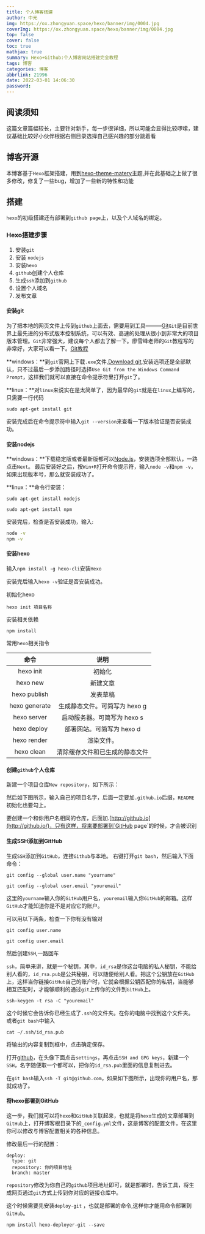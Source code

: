 ```yaml
---
title: 个人博客搭建
author: 中元
img: https://ox.zhongyuan.space/hexo/banner/img/0004.jpg
coverImg: https://ox.zhongyuan.space/hexo/banner/img/0004.jpg
top: false
cover: false
toc: true
mathjax: true
summary: Hexo+Github:个人博客网站搭建完全教程
tags: 博客
categories: 博客
abbrlink: 21996
date: 2022-03-01 14:06:30
password:
---
```


## 阅读须知

这篇文章篇幅较长，主要针对新手，每一步很详细，所以可能会显得比较啰嗦，建议基础比较好小伙伴根据右侧目录选择自己感兴趣的部分跳着看

## 博客开源

本博客基于`Hexo`框架搭建，用到[hexo-theme-matery](https://github.com/shw2018/hexo-theme-matery)主题,并在此基础之上做了很多修改，修复了一些bug，增加了一些新的特性和功能

## 搭建

`hexo`的初级搭建还有部署到`github page`上，以及个人域名的绑定。

### Hexo搭建步骤

1. 安装`git`
2. 安装 `nodejs`
3. 安装`hexo`
4. `github`创建个人仓库
5. 生成`ssh`添加到`github`
6. 设置个人域名
7. 发布文章

#### 安装git

为了把本地的网页文件上传到`github`上面去，需要用到工具———[Git](https://git-scm.com/download)`Git`是目前世界上最先进的分布式版本控制系统，可以有效、高速的处理从很小到非常大的项目版本管理。`Git`非常强大，建议每个人都去了解一下。廖雪峰老师的`Git`教程写的非常好，大家可以看一下。[Git教程](https://www.liaoxuefeng.com/wiki/896043488029600)

**windows：**到`git`官网上下载`.exe`文件,[Download git](https://git-scm.com/download/win),安装选项还是全部默认，只不过最后一步添加路径时选择`Use Git from the Windows Command Prompt`，这样我们就可以直接在命令提示符里打开`git`了。

**linux：**对`linux`来说实在是太简单了，因为最早的`git`就是在`linux`上编写的，只需要一行代码

`sudo apt-get install git`

安装完成后在命令提示符中输入`git --version`来查看一下版本验证是否安装成功。

#### 安装nodejs

**windows：**下载稳定版或者最新版都可以[Node.js](http://nodejs.cn/download/)，安装选项全部默认，一路点击`Next`。
最后安装好之后，按`Win+R`打开命令提示符，输入`node -v`和`npm -v`，如果出现版本号，那么就安装成功了。

**linux：**命令行安装：

`sudo apt-get install nodejs `

`sudo apt-get install npm`

安装完后，检查是否安装成功，输入:

```bash
node -v
npm -v
```

#### 安装hexo

输入`npm install -g hexo-cli`安装`Hexo`

安装完后输入`hexo -v`验证是否安装成功。

初始化hexo

`hexo init 项目名称`

安装相关依赖

`npm install`

常用`hexo`相关指令

|     命令      |              说明              |
| :-----------: | :----------------------------: |
|   hexo init   |             初始化             |
|   hexo new    |            新建文章            |
| hexo publish  |            发表草稿            |
| hexo generate | 生成静态文件。可简写为 hexo g  |
|  hexo server  |  启动服务器。可简写为 hexo s   |
|  hexo deploy  |   部署网站。可简写为 hexo d    |
|  hexo render  |           渲染文件。           |
|  hexo clean   | 清除缓存文件和已生成的静态文件 |

#### 创建`github`个人仓库

新建一个项目仓库`New repository`，如下所示：

然后如下图所示，输入自己的项目名字，后面一定要加`.github.io`后缀，`README`初始化也要勾上。

要创建一个和你用户名相同的仓库，后面加.[http://github.io](http://github.io/)，只有这样，将来要部署到`GitHub page`的时候，才会被识别

#### 生成SSH添加到GitHub

生成`SSH`添加到`GitHub`，连接`Github`与本地。
右键打开`git bash`，然后输入下面命令：

`git config --global user.name "yourname" `

`git config --global user.email "youremail"`

这里的`yourname`输入你的`GitHub`用户名，`youremail`输入你`GitHub`的邮箱。这样`GitHub`才能知道你是不是对应它的账户。

可以用以下两条，检查一下你有没有输对

`git config user.name `

`git config user.email`

然后创建`SSH`,一路回车

`ssh`，简单来讲，就是一个秘钥，其中，`id_rsa`是你这台电脑的私人秘钥，不能给别人看的，`id_rsa.pub`是公共秘钥，可以随便给别人看。把这个公钥放在`GitHub`上，这样当你链接`GitHub`自己的账户时，它就会根据公钥匹配你的私钥，当能够相互匹配时，才能够顺利的通过`git`上传你的文件到`GitHub`上。

`ssh-keygen -t rsa -C "youremail"`

这个时候它会告诉你已经生成了`.ssh`的文件夹。在你的电脑中找到这个文件夹。或者`git bash`中输入

`cat ~/.ssh/id_rsa.pub`

将输出的内容复制到框中，点击确定保存。

打开[github](http://github.com/)，在头像下面点击`settings`，再点击`SSH and GPG keys`，新建一个`SSH`，名字随便取一个都可以，把你的`id_rsa.pub`里面的信息复制进去。

在`git bash`输入`ssh -T git@github.com`，如果如下图所示，出现你的用户名，那就成功了。

#### 将hexo部署到GitHub

这一步，我们就可以将`hexo`和`GitHub`关联起来，也就是将`hexo`生成的文章部署到`GitHub`上，打开博客根目录下的`_config.yml`文件，这是博客的配置文件，在这里你可以修改与博客配置相关的各种信息。

修改最后一行的配置：

```
deploy:
  type: git
  repository: 你的项目地址
  branch: master
```

`repository`修改为你自己的`github`项目地址即可，就是部署时，告诉工具，将生成网页通过`git`方式上传到你对应的链接仓库中。

这个时候需要先安装`deploy-git` ，也就是部署的命令,这样你才能用命令部署到`GitHub`。

`npm install hexo-deployer-git --save`
